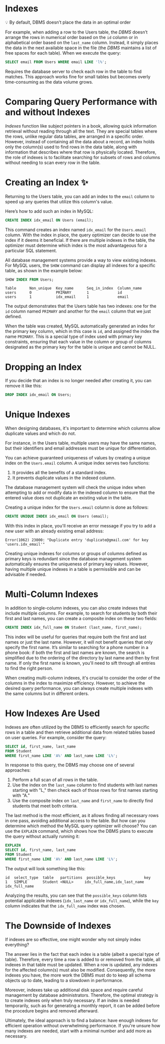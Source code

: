 # Indexes

<aside>

💡 By default, DBMS doesn’t place the data in an optimal order

</aside>

For example, when adding a row to the Users table, the *DBMS* doesn’t arrange the rows in numerical order based on the `id` column or in alphabetical order based on the `last_name` column. Instead, it simply places the data in the next available space in the file (the *DBMS* maintains a list of free spaces for each table). When we execute the query:

```sql
SELECT email FROM Users WHERE email LIKE 'l%';
```

Requires the database server to check each row in the table to find matches. This approach works fine for small tables but becomes overly time-consuming as the data volume grows.

# Comparing Query Performance with and without Indexes

*Indexes* function like subject pointers in a book, allowing quick information retrieval without reading through all the text. They are special tables where the rows, unlike regular data tables, are arranged in a specific order. However, instead of containing all the data about a record, an index holds only the column(s) used to find rows in the data table, along with information that describes where that row is physically located. Therefore, the role of indexes is to facilitate searching for subsets of rows and columns without needing to scan every row in the table.

# Creating an Index ✨

Returning to the Users table, you can add an index to the `email` column to speed up any queries that utilize this column's value.

Here’s how to add such an index in MySQL:

```sql
CREATE INDEX idx_email ON Users (email);
```

This command creates an index named `idx_email` for the `Users.email` column. With the index in place, the query optimizer can decide to use the index if it deems it beneficial. If there are multiple indexes in the table, the optimizer must determine which index is the most advantageous for a particular SQL statement.

All database management systems provide a way to view existing indexes. For MySQL users, the `SHOW` command can display all indexes for a specific table, as shown in the example below:

```sql
SHOW INDEX FROM Users;
```

```
Table      Non_unique  Key_name      Seq_in_index  Column_name
users      0           PRIMARY       1             id
users      1           idx_email     1             email

```

The output demonstrates that the Users table has two indexes: one for the `id` column named `PRIMARY` and another for the `email` column that we just defined.

When the table was created, MySQL automatically generated an index for the primary key column, which in this case is `id`, and assigned the index the name `PRIMARY`. This is a special type of index used with primary key constraints, ensuring that each value in the column or group of columns designated as the primary key for the table is unique and cannot be NULL.

# Dropping an Index

If you decide that an index is no longer needed after creating it, you can remove it like this:

```sql
DROP INDEX idx_email ON Users;
```

# Unique Indexes

When designing databases, it's important to determine which columns allow duplicate values and which do not.

For instance, in the Users table, multiple users may have the same names, but their identifiers and email addresses must be unique for differentiation.

You can achieve guaranteed uniqueness of values by creating a unique index on the `Users.email` column. A unique index serves two functions:

1. It provides all the benefits of a standard index.
2. It prevents duplicate values in the indexed column.

The database management system will check the unique index when attempting to add or modify data in the indexed column to ensure that the entered value does not duplicate an existing value in the table.

Creating a unique index for the `Users.email` column is done as follows:

```sql
CREATE UNIQUE INDEX idx_email ON Users (email);
```

With this index in place, you'll receive an error message if you try to add a new user with an already existing email address:

```
Error(1062) 23000: "Duplicate entry 'duplicate@gmail.com' for key 'users.idx_email'"
```

Creating unique indexes for columns or groups of columns defined as primary keys is redundant since the database management system automatically ensures the uniqueness of primary key values. However, having multiple unique indexes in a table is permissible and can be advisable if needed.

# Multi-Column Indexes

In addition to single-column indexes, you can also create indexes that include multiple columns. For example, to search for students by both their first and last names, you can create a composite index on these two fields:

```sql
CREATE INDEX idx_full_name ON Student (last_name, first_name);
```

This index will be useful for queries that require both the first and last names or just the last name. However, it will not benefit queries that only specify the first name. It’s similar to searching for a phone number in a phone book: if both the first and last names are known, the search is simplified due to the ordering of the directory by last name and then by first name. If only the first name is known, you'll need to sift through all entries to find the right person.

When creating multi-column indexes, it's crucial to consider the order of the columns in the index to maximize efficiency. However, to achieve the desired query performance, you can always create multiple indexes with the same columns but in different orders.

# How Indexes Are Used

Indexes are often utilized by the DBMS to efficiently search for specific rows in a table and then retrieve additional data from related tables based on user queries. For example, consider the query:

```sql
SELECT id, first_name, last_name
FROM Student
WHERE first_name LIKE 'A%' AND last_name LIKE 'L%';
```

In response to this query, the DBMS may choose one of several approaches:

1. Perform a full scan of all rows in the table.
2. Use the index on the `last_name` column to find students with last names starting with "L," then check each of those rows for first names starting with "A."
3. Use the composite index on `last_name` and `first_name` to directly find students that meet both criteria.

The last method is the most efficient, as it allows finding all necessary rows in one pass, avoiding additional access to the table. But how can you determine which method the MySQL query optimizer will choose? You can use the `EXPLAIN` command, which shows how the DBMS plans to execute the query without actually running it:

```sql
EXPLAIN
SELECT id, first_name, last_name
FROM Student
WHERE first_name LIKE 'A%' AND last_name LIKE 'L%';
```

The output will look something like this:

```
id  select_type  table   partitions  possible_keys             key
1   SIMPLE       Student <NULL>     idx_full_name,idx_last_name idx_full_name
```

Analyzing the results, you can see that the `possible_keys` column lists potential applicable indexes (`idx_last_name` or `idx_full_name`), while the `key` column indicates that the `idx_full_name` index was chosen.

# The Downside of Indexes

If indexes are so effective, one might wonder why not simply index everything?

The answer lies in the fact that each index is a table (albeit a special type of table). Therefore, every time a row is added to or removed from the table, all indexes in that table must be updated. When a row is updated, any indexes for the affected column(s) must also be modified. Consequently, the more indexes you have, the more work the DBMS must do to keep all schema objects up to date, leading to a slowdown in performance.

Moreover, indexes take up additional disk space and require careful management by database administrators. Therefore, the optimal strategy is to create indexes only when truly necessary. If an index is needed temporarily, such as for generating a monthly report, it can be added before the procedure begins and removed afterward.

Ultimately, the ideal approach is to find a balance: have enough indexes for efficient operation without overwhelming performance. If you're unsure how many indexes are needed, start with a minimal number and add more as necessary.